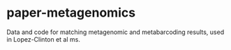 # paper-metagenomics
Data and code for matching metagenomic and metabarcoding results, used in Lopez-Clinton et al ms.

